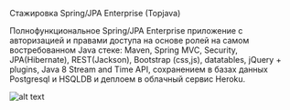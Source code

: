 Стажировка Spring/JPA Enterprise (Topjava)

Полнофункциональное Spring/JPA Enterprise приложение c авторизацией и правами доступа на основе ролей на самом востребованном Java стеке: Maven, Spring MVC, Security, JPA(Hibernate), REST(Jackson), Bootstrap (css,js), datatables, jQuery + plugins, Java 8 Stream and Time API, сохранением в базах данных Postgresql и HSQLDB и деплоем в облачный сервис Heroku.


![alt text](http://javaops.ru/static/img/topjava.jpg)
